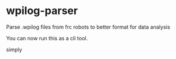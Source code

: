 # wpilog-parser
Parse .wpilog files from frc robots to better format for data analysis


You can now run this as a cli tool.

simply 